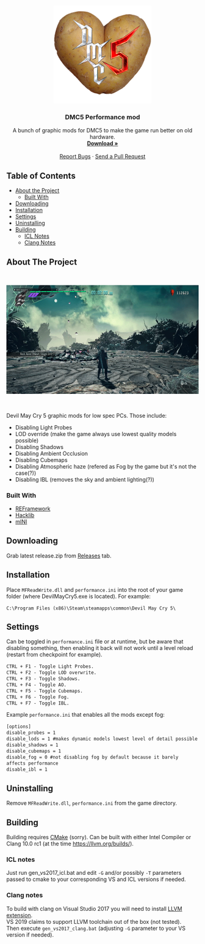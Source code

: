 

<!-- PROJECT LOGO -->
<br />
<p align="center">
  <a href="https://github.com/muhopensores/dmc5perfmod/">
    <img src="./readme/logo.png" alt="Logo" width="256" height="256">
  </a>

  <h3 align="center">DMC5 Performance mod</h3>

  <p align="center">
    A bunch of graphic mods for DMC5 to make the game run better on old hardware.
    <br />
    <a href="https://github.com/muhopensores/dmc5perfmod/releases"><strong>Download »</strong></a>
    <br />
    <br />
    <a href="https://github.com/muhopensores/dmc5perfmod/issues">Report Bugs</a>
    ·
    <a href="https://github.com/muhopensores/dmc5perfmod/pulls">Send a Pull Request</a>
  </p>
</p>

<!-- TABLE OF CONTENTS -->
## Table of Contents
* [About the Project](#about-the-project)
  * [Built With](#built-with)
* [Downloading](#downloading)
* [Installation](#installation)
* [Settings](#settings)
* [Uninstalling](#uninstalling)
* [Building](#building)
  * [ICL Notes](#icl-notes)
  * [Clang Notes](#clang-notes)

<!-- ABOUT THE PROJECT -->
## About The Project
<br />
<p align="center">
    <img src="./readme/example.gif" alt="Example">
</p>
<br />

Devil May Cry 5 graphic mods for low spec PCs. Those include:
* Disabling Light Probes
* LOD override (make the game always use lowest quality models possible)
* Disabling Shadows
* Disabling Ambient Occlusion
* Disabling Cubemaps
* Disabling Atmospheric haze (refered as Fog by the game but it's not the case(?))
* Disabling IBL (removes the sky and ambient lighting(?))

### Built With
* [REFramework](https://github.com/praydog/RE2-Mod-Framework)
* [Hacklib](https://bitbucket.org/rafzi/hacklib/src/master/)
* [mINI](https://github.com/pulzed/mINI)

<!--USER GUIDE -->
## Downloading
Grab latest release.zip from [Releases](https://github.com/muhopensores/dmc5perfmod/releases) tab.

## Installation
Place `MFReadWrite.dll` and `performance.ini` into the root of your game folder (where DevilMayCry5.exe is located). For example: 
```
C:\Program Files (x86)\Steam\steamapps\common\Devil May Cry 5\
```

## Settings
Can be toggled in `performance.ini` file or at runtime, but be aware that disabling something, then enabling it back will not work until a level reload (restart from checkpoint for example).
```
CTRL + F1 - Toggle Light Probes.  
CTRL + F2 - Toggle LOD overwrite.  
CTRL + F3 - Toggle Shadows.  
CTRL + F4 - Toggle AO.  
CTRL + F5 - Toggle Cubemaps.  
CTRL + F6 - Toggle Fog.  
CTRL + F7 - Toggle IBL.
```

Example `performance.ini` that enables all the mods except fog:
```
[options]
disable_probes = 1
disable_lods = 1 #makes dynamic models lowest level of detail possible
disable_shadows = 1
disable_cubemaps = 1
disable_fog = 0 #not disabling fog by default because it barely affects performance
disable_ibl = 1
```

## Uninstalling
Remove `MFReadWrite.dll`, `performance.ini` from the game directory.

## Building
Building requires [CMake](https://cmake.org/download/) (sorry). Can be built with either Intel Compiler or Clang 10.0 rc1 (at the time https://llvm.org/builds/).

### ICL notes
Just run gen_vs2017_icl.bat and edit `-G` and/or possibly `-T` parameters passed to cmake to your corresponding VS and ICL versions if needed.

### Clang notes
To build with clang on Visual Studio 2017 you will need to install [LLVM extension](https://marketplace.visualstudio.com/items?itemName=LLVMExtensions.llvm-toolchain).  
VS 2019 claims to support LLVM toolchain out of the box (not tested).  
Then execute `gen_vs2017_clang.bat` (adjusting `-G` parameter to your VS version if needed).